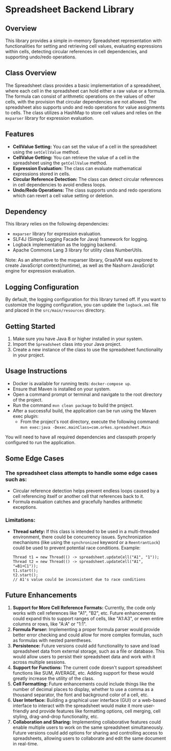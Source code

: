 # Spreadsheet Backend Library

## Overview
This library provides a simple in-memory Spreadsheet representation with functionalities for setting and retrieving cell
values, evaluating expressions within cells, detecting circular references in cell dependencies, and supporting undo/redo operations.

## Class Overview
The Spreadsheet class provides a basic implementation of a spreadsheet, where each cell in the spreadsheet can hold either
a raw value or a formula. The formula can consist of arithmetic operations on the values of other cells, with the provision
that circular dependencies are not allowed. The spreadsheet also supports undo and redo operations for value assignments to cells.
The class utilizes a HashMap to store cell values and relies on the `mxparser` library for expression evaluation.

## Features
- **CellValue Setting:** You can set the value of a cell in the spreadsheet using the `setCellValue` method.
- **CellValue Getting:** You can retrieve the value of a cell in the spreadsheet using the `getCellValue` method.
- **Expression Evaluation:** The class can evaluate mathematical expressions stored in cells.
- **Circular Reference Detection:** The class can detect circular references in cell dependencies to avoid endless loops.
- **Undo/Redo Operations:** The class supports undo and redo operations which can revert a cell value setting or deletion.

## Dependency
This library relies on the following dependencies:
- `mxparser` library for expression evaluation.
- SLF4J (Simple Logging Facade for Java) framework for logging.
- Logback implementation as the logging backend.
- Apache Commons Lang 3 library for utility class NumberUtils.

Note: As an alternative to the mxparser library, GraalVM was explored to create JavaScript context(/runtime), as well as
the Nashorn JavaScript engine for expression evaluation.

## Logging Configuration
By default, the logging configuration for this library turned off. If you want to customize the logging configuration, you
can update the `logback.xml` file and placed in the `src/main/resources` directory.

## Getting Started
1. Make sure you have Java 8 or higher installed in your system.
2. Import the `Spreadsheet` class into your Java project.
3. Create a new instance of the class to use the spreadsheet functionality in your project.

## Usage Instructions
- Docker is available for running tests: `docker-compose up`.
- Ensure that Maven is installed on your system.
- Open a command prompt or terminal and navigate to the root directory of the project.
- Run the command `mvn clean package` to build the project.
- After a successful build, the application can be run using the Maven exec plugin:
   - From the project's root directory, execute the following command: `mvn exec:java -Dexec.mainClass=com.orkes.spreadsheet.Main`

You will need to have all required dependencies and classpath properly configured to run the application.

## Some Edge Cases
### The spreadsheet class attempts to handle some edge cases such as:
- Circular reference detection helps prevent endless loops caused by a cell referencing itself or another cell that references
  back to it.
- Formula evaluation catches and gracefully handles arithmetic exceptions.

### Limitations:
- **Thread safety:** If this class is intended to be used in a multi-threaded environment, there could be concurrency issues. 
  Synchronization mechanisms (like using the `synchronized` keyword or a `ReentrantLock`) could be used to prevent potential race conditions.
   Example:
   ```
   Thread t1 = new Thread(() -> spreadsheet.updateCell("A1", "1"));
   Thread t2 = new Thread(() -> spreadsheet.updateCell("A1", "=B1+C1"));
   t1.start();
   t2.start();
   // A1's value could be inconsistent due to race conditions
   ```

## Future Enhancements
1. **Support for More Cell Reference Formats:**
   Currently, the code only works with cell references like "A1", "B2", etc. Future enhancements could expand this to support
   ranges of cells, like "A1:A3", or even entire columns or rows, like "A:A" or "1:1".
2. **Formula Parser:**
   Implementing a proper formula parser would provide better error checking and could allow for more complex formulas, such
   as formulas with nested parentheses.
3. **Persistence:**
   Future versions could add functionality to save and load spreadsheet data from external storage, such as a file or database.
   This would allow users to persist their spreadsheet data and work with it across multiple sessions.
4. **Support for Functions:**
   The current code doesn't support spreadsheet functions like SUM, AVERAGE, etc. Adding support for these would greatly
   increase the utility of the class.
5. **Cell Formatting:**
   Future enhancements could include things like the number of decimal places to display, whether to use a comma as a thousand
   separator, the font and background color of a cell, etc.
6. **User Interface:**
   Building a graphical user interface (GUI) or a web-based interface to interact with the spreadsheet would make it more
   user-friendly and provide features like formatting options, cell merging, cell styling, drag-and-drop functionality, etc.
7. **Collaboration and Sharing:**
   Implementing collaborative features could enable multiple users to work on the same spreadsheet simultaneously. Future
   versions could add options for sharing and controlling access to spreadsheets, allowing users to collaborate and edit the
   same document in real-time.